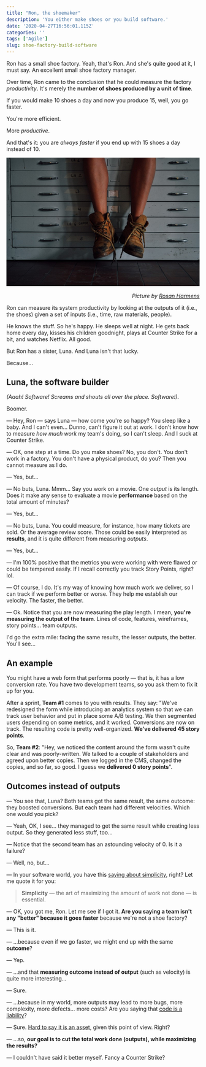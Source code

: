 ```yaml
---
title: "Ron, the shoemaker"
description: 'You either make shoes or you build software.'
date: '2020-04-27T16:56:01.115Z'
categories: ''
tags: ['Agile']
slug: shoe-factory-build-software
---
```


Ron has a small shoe factory. Yeah, that's Ron. And she's quite good at it, I must say. An excellent small shoe factory manager.

Over time, Ron came to the conclusion that he could measure the factory *productivity*. It's merely the **number of shoes produced by a unit of time**.

If you would make 10 shoes a day and now you produce 15, well, you go faster.

You're more efficient.

More *productive*.

And that's it: you are *always faster* if you end up with 15 shoes a day instead of 10.

![Picture of shoes](./shoemaker.jpeg)

<p align="right">
  <i>
    Picture by <a href="https://unsplash.com/@rooszan" target="_blank" rel="noopener noreferrer">Rosan Harmens</a>
  </i>
</p>

Ron can measure its system productivity by looking at the outputs of it (i.e., the shoes) given a set of inputs (i.e., time, raw materials, people).

He knows the stuff. So he's happy. He sleeps well at night. He gets back home every day, kisses his children goodnight, plays at Counter Strike for a bit, and watches Netflix. All good.

But Ron has a sister, Luna. And Luna isn't that lucky.

Because…

## Luna, the software builder

*(Aaah! Software! Screams and shouts all over the place. Software!).*

Boomer.

— Hey, Ron — says Luna — how come you're so happy? You sleep like a baby. And I can't even… Dunno, can't figure it out at work. I don't know how to measure *how much work* my team's doing, so I can't sleep. And I suck at Counter Strike.

— OK, one step at a time. Do you make shoes? No, you don't. You don't work in a factory. You don't have a physical product, do you? Then you cannot measure as I do.

— Yes, but…

— No buts, Luna. Mmm… Say you work on a movie. One *output* is its length. Does it make any sense to evaluate a movie **performance** based on the total amount of minutes?

— Yes, but…

— No buts, Luna. You could measure, for instance, how many tickets are sold. Or the average review score. Those could be easily interpreted as **results**, and it is quite different from measuring *outputs*.

— Yes, but…

— I'm 100% positive that the metrics you were working with were flawed or could be tempered easily. If I recall correctly you track Story Points, right? lol.

— Of course, I do. It's my way of knowing how much work we deliver, so I can track if we perform better or worse. They help me establish our velocity. The faster, the better.

— Ok. Notice that you are now measuring the play length. I mean, **you're measuring the output of the team**. Lines of code, features, wireframes, story points… team outputs.

I'd go the extra mile: facing the same results, the lesser outputs, the better. You'll see…

## An example

You might have a web form that performs poorly — that is, it has a low conversion rate. You have two development teams, so you ask them to fix it up for you.

After a sprint, **Team #1** comes to you with results. They say: "We've redesigned the form while introducing an analytics system so that we can track user behavior and put in place some A/B testing. We then segmented users depending on some metrics, and it worked. Conversions are now on track. The resulting code is pretty well-organized. **We've delivered 45 story points**.

So, **Team #2**: "Hey, we noticed the content around the form wasn't quite clear and was poorly-written. We talked to a couple of stakeholders and agreed upon better copies. Then we logged in the CMS, changed the copies, and so far, so good. I guess we **delivered 0 story points**".

## Outcomes instead of outputs

— You see that, Luna? Both teams got the same result, the same outcome: they boosted conversions. But each team had different velocities. Which one would you pick?

— Yeah, OK, I see… they managed to get the same result while creating less output. So they generated less stuff, too…

— Notice that the second team has an astounding velocity of 0. Is it a failure?

— Well, no, but…

— In your software world, you have this [saying about simplicity](http://agilemanifesto.org/principles.html), right? Let me quote it for you:

> **Simplicity** — the art of maximizing the amount of work not done — is essential.

— OK, you got me, Ron. Let me see if I got it. **Are you saying a team isn't any "better" because it goes faster** because we're not a shoe factory?

— This is it.

— ...because even if we go faster, we might end up with the same **outcome**?

— Yep.

— ...and that **measuring outcome instead of output** (such as velocity) is quite more interesting...

— Sure.

— ...because in my world, more outputs may lead to more bugs, more complexity, more defects… more costs? Are you saying that [code is a liability](http://web.archive.org/web/20070420113817/http://blog.objectmentor.com/articles/2007/04/16/code-is-a-liability)?

— Sure. [Hard to say it is an asset](http://lesscode.org/2005/09/01/code-is-not-an-asset/), given this point of view. Right?

— …so, **our goal is to cut the total work done (outputs), while maximizing the results?**

— I couldn't have said it better myself. Fancy a Counter Strike?

